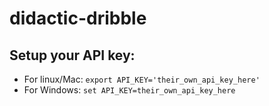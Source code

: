 # didactic-dribble

## Setup your API key:
- For linux/Mac: `export API_KEY='their_own_api_key_here'`
- For Windows: `set API_KEY=their_own_api_key_here`
 
